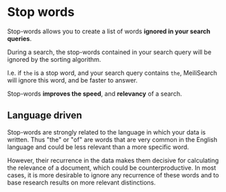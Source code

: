 # Stop words

Stop-words allows you to create a list of words **ignored in your search queries**.

During a search, the stop-words contained in your search query will be ignored by the sorting algorithm.

I.e. if `the` is a stop word, and your search query contains `the`, MeiliSearch will ignore this word, and be faster to answer.

Stop-words **improves the speed**, and **relevancy** of a search.

## Language driven

Stop-words are strongly related to the language in which your data is written. Thus "the" or "of" are words that are very common in the English language and could be less relevant than a more specific word.

However, their recurrence in the data makes them decisive for calculating the relevance of a document, which could be counterproductive. In most cases, it is more desirable to ignore any recurrence of these words and to base research results on more relevant distinctions.
